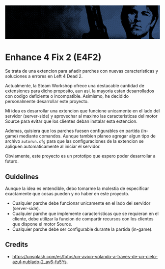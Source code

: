 ![Banner](https://github.com/isht16/E4F2/blob/master/assets/github-banner.png?raw=true)

# Enhance 4 Fix 2 (E4F2)

Se trata de una extencion para añadir parches con nuevas caracteristicas y soluciones a errores en Left 4 Dead 2.

Actualmente, la Steam Workshop ofrece una destacable cantidad de extensiones para dicho proposito, aun asi, la mayoria estan desarrollados con codigo deficiente o incompatible. Asimismo, he decidido personalmente desarrollar este proyecto.

Mi idea es desarrollar una extencion que funcione unicamente en el lado del servidor (server-side) y aprovechar al maximo las caracteristicas del motor Source para evitar que los clientes deban instalar esta extencion.

Ademas, quisiera que los parches fuesen configurables en partida (in-game) mediante comandos. Aunque tambien planeo agregar algun tipo de archivo `autorun.cfg` para que las configuraciones de la extencion se apliquen automaticamente al iniciar el servidor.

Obviamente, este proyecto es un prototipo que espero poder desarrollar a futuro.

## Guidelines

Aunque la idea es entendible, debo tomarme la molestia de especificar exactamente que cosas pueden y no haber en este proyecto.

* Cualquier parche debe funcionar unicamente en el lado del servidor (server-side).
* Cualquier parche que implemente caracteristicas que se requieran en el cliente, debe utilizar la funcion de compartir recursos con los clientes que dispone el motor Source.
* Cualquier parche debe ser configurable durante la partida (in-game).

## Credits

* https://unsplash.com/es/fotos/un-avion-volando-a-traves-de-un-cielo-azul-nublado-2_av6-fu5Ys.
